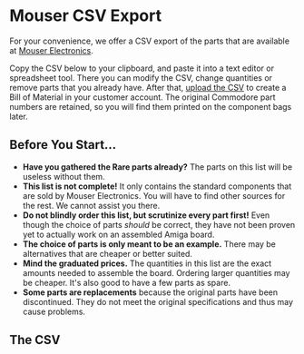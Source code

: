 # Mouser CSV Export

For your convenience, we offer a CSV export of the parts that are available at [Mouser Electronics](https://www.mouser.com).

Copy the CSV below to your clipboard, and paste it into a text editor or spreadsheet tool. There you can modify the CSV, change quantities or remove parts that you already have. After that, [upload the CSV](https://www.mouser.com/Bom/Upload) to create a Bill of Material in your customer account. The original Commodore part numbers are retained, so you will find them printed on the component bags later.

## Before You Start…

* **Have you gathered the <span class="rare">Rare</span> parts already?** The parts on this list will be useless without them.
* **This list is not complete!** It only contains the standard components that are sold by Mouser Electronics. You will have to find other sources for the rest. We cannot assist you there.
* **Do not blindly order this list, but scrutinize every part first!** Even though the choice of parts _should_ be correct, they have not been proven yet to actually work on an assembled Amiga board.
* **The choice of parts is only meant to be an example.** There may be alternatives that are cheaper or better suited.
* **Mind the graduated prices.** The quantities in this list are the exact amounts needed to assemble the board. Ordering larger quantities may be cheaper. It's also good to have a few parts as spare.
* **Some parts are replacements** because the original parts have been discontinued. They do not meet the original specifications and thus may cause problems.

## The CSV